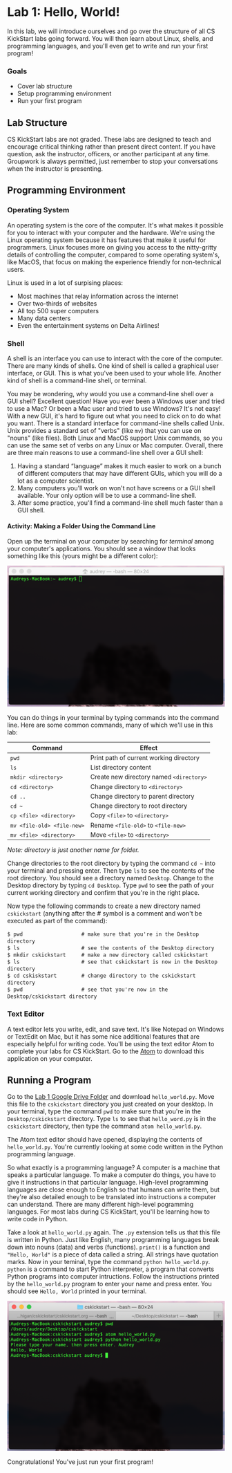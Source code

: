 # Lab 1: Hello, World!

In this lab, we will introduce ourselves and go over the structure of all CS KickStart
labs going forward. You will then learn about Linux, shells, and programming languages,
and you'll even get to write and run your first program!

### Goals

* Cover lab structure  
* Setup programming environment  
* Run your first program  

## Lab Structure

CS KickStart labs are not graded. These labs are designed to teach and encourage critical
thinking rather than present direct content. If you have question, ask the instructor, officers,
or another participant at any time. Groupwork is always permitted, just remember to stop
your conversations when the instructor is presenting.

## Programming Environment

### Operating System

An operating system is the core of the computer. It's what makes it possible for you to interact
with your computer and the hardware. We're using the Linux operating system because it has features
that make it useful for programmers. Linux focuses more on giving you access to the nitty-gritty details
of controlling the computer, compared to some operating system's, like MacOS, that focus on making the
experience friendly for non-technical users. 

Linux is used in a lot of surpising places:

* Most machines that relay information across the internet  
* Over two-thirds of websites  
* All top 500 super computers  
* Many data centers  
* Even the entertainment systems on Delta Airlines!  

### Shell

A shell is an interface you can use to interact with the core of the computer. There are many kinds of shells.
One kind of shell is called a graphical user interface, or GUI. This is what you've been used to your whole life.
Another kind of shell is a command-line shell, or terminal. 

You may be wondering, why would you use a command-line shell over a GUI shell? Excellent question! Have you ever been a Windows user and tried to use a Mac? Or been a Mac user and tried to use Windows? It's not easy! With a new GUI, it's hard to figure out what you need to click on to do what you want. There is a standard interface for command-line shells called Unix. Unix provides a standard set of "verbs" (like `mv`) that you can use on "nouns" (like files). Both Linux and MacOS support Unix commands, so you can use the same set of verbs on any Linux or Mac computer. Overall, there are three main reasons to use a command-line shell over a GUI shell:

1. Having a standard “language” makes it much easier to work on a bunch of different computers that may have different GUIs, which you will do a lot as a computer scientist.
2. Many computers you'll work on won't not have screens or a GUI shell available. Your only option will be to use a command-line shell.
3. After some practice, you'll find a command-line shell much faster than a GUI shell.

#### Activity: Making a Folder Using the Command Line

Open up the terminal on your computer by searching for *terminal* among your computer's applications. You should
see a window that looks something like this (yours might be a different color):

![](images/terminal.png)

You can do things in your terminal by typing commands into the command line. Here are some common commands, many of
which we'll use in this lab:

| Command                   | Effect |
| ------------------------- | -------------------- |
| `pwd`                     | Print path of current working directory |
| `ls`                      | List directory content |
| `mkdir <directory>`       | Create new directory named `<directory>` |
| `cd <directory>`          | Change directory to `<directory>` |
| `cd ..`                   | Change directory to parent directory |
| `cd ~`                    | Change directory to root directory |
| `cp <file> <directory>`   | Copy `<file>` to `<directory>` |
| `mv <file-old> <file-new>`| Rename `<file-old>` to `<file-new>` |
| `mv <file> <directory>`   | Move `<file>` to `<directory>` |

*Note: directory is just another name for folder.*

Change directories to the root directory by typing the command `cd ~` into your terminal and pressing enter. Then type `ls` to see the contents of the root directory. You should see a directory named `Desktop`. Change to the Desktop directory by typing `cd Desktop`. Type `pwd` to see the path of your current working directory and confirm that you're in the right place.

Now type the following commands to create a new directory named `cskickstart` (anything after the # symbol is a comment and won't be executed as part of the command):

```console
$ pwd                   # make sure that you're in the Desktop directory
$ ls                    # see the contents of the Desktop directory
$ mkdir cskickstart     # make a new directory called cskickstart
$ ls                    # see that cskickstart is now in the Desktop directory
$ cd cskiskstart        # change directory to the cskickstart directory
$ pwd                   # see that you're now in the Desktop/cskickstart directory
```

### Text Editor

A text editor lets you write, edit, and save text. It's like Notepad on Windows or TextEdit on Mac, but it has some nice additional features that are especially helpful for writing code. You'll be using the text editor Atom to complete your labs for CS KickStart. Go to the [Atom](https://atom.io) to download this application on your computer.

## Running a Program

Go to the [Lab 1 Google Drive Folder](https://drive.google.com/drive/folders/1WV3k_lI-cs5-FTsCT1whA4SzbjlXefoQ) and download `hello_world.py`. Move this file to the `cskickstart` directory you just created on your desktop. In your terminal, type the command `pwd` to make sure that you're in the `Desktop/cskickstart` directory. Type `ls` to see that `hello_word.py` is in the `cskickstart` directory, then type the command `atom hello_world.py`.

The Atom text editor should have opened, displaying the contents of `hello_world.py`. You're currently looking at some code written in the Python programming language. 

So what exactly is a programming language? A computer is a machine that speaks a particular language. To make a computer do things, you have to give it instructions in that particular language. High-level programming languages are close enough to English so that humans can write them, but they're also detailed enough to be translated into instructions a computer can understand. There are many different high-level pogramming languages. For most labs during CS KickStart, you'll be learning how to write code in Python.

Take a look at `hello_world.py` again. The `.py` extension tells us that this file is written in Python. Just like English, many programming languages break down into nouns (data) and verbs (functions). `print()` is a function and `"Hello, World"` is a piece of data called a string. All strings have quotation marks. Now in your teminal, type the command `python hello_world.py`. `python` is a command to start Python interpreter, a program that converts Python programs into computer intructions. Follow the instructions printed by the `hello_world.py` program to enter your name and press enter. You should see `Hello, World` printed in your terminal.

![](images/hello_world.png)

Congratulations! You've just run your first program!